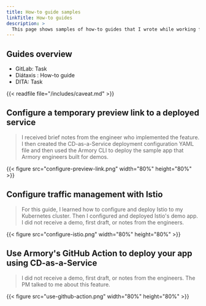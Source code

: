 ```yaml
---
title: How-to guide samples
linkTitle: How-to guides
description: >
  This page shows samples of how-to guides that I wrote while working for Armory.
---
```



## Guides overview

- GitLab: Task
- Diátaxis : How-to guide
- DITA: Task

{{< readfile file="/includes/caveat.md" >}}

## Configure a temporary preview link to a deployed service

>I received brief notes from the engineer who implemented the feature. I then created the CD-as-a-Service deployment configuration YAML file and then used the Armory CLI to deploy the sample app that Armory engineers built for demos.

{{< figure src="configure-preview-link.png" width="80%" height="80%" >}}

## Configure traffic management with Istio

>For this guide, I learned how to configure and deploy Istio to my Kubernetes cluster. Then I configured and deployed Istio's demo app. I did not receive a demo, first draft, or notes from the engineers.

{{< figure src="configure-istio.png"  width="80%" height="80%" >}}

## Use Armory's GitHub Action to deploy your app using CD-as-a-Service

>I did not receive a demo, first draft, or notes from the engineers. The PM talked to me about this feature.

{{< figure src="use-github-action.png"  width="80%" height="80%" >}}
